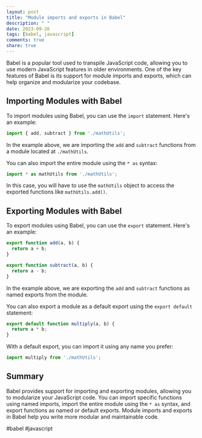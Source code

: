 ```yaml
---
layout: post
title: "Module imports and exports in Babel"
description: " "
date: 2023-09-26
tags: [babel, javascript]
comments: true
share: true
---
```


Babel is a popular tool used to transpile JavaScript code, allowing you to use modern JavaScript features in older environments. One of the key features of Babel is its support for module imports and exports, which can help organize and modularize your codebase.

## Importing Modules with Babel

To import modules using Babel, you can use the `import` statement. Here's an example:

```javascript
import { add, subtract } from './mathUtils';
```

In the example above, we are importing the `add` and `subtract` functions from a module located at `./mathUtils`. 

You can also import the entire module using the `* as` syntax:

```javascript
import * as mathUtils from './mathUtils';
```

In this case, you will have to use the `mathUtils` object to access the exported functions like `mathUtils.add()`.

## Exporting Modules with Babel

To export modules using Babel, you can use the `export` statement. Here's an example:

```javascript
export function add(a, b) {
  return a + b;
}

export function subtract(a, b) {
  return a - b;
}
```

In the example above, we are exporting the `add` and `subtract` functions as named exports from the module.

You can also export a module as a default export using the `export default` statement:

```javascript
export default function multiply(a, b) {
  return a * b;
}
```

With a default export, you can import it using any name you prefer:

```javascript
import multiply from './mathUtils';
```

## Summary

Babel provides support for importing and exporting modules, allowing you to modularize your JavaScript code. You can import specific functions using named imports, import the entire module using the `* as` syntax, and export functions as named or default exports. Module imports and exports in Babel help you write more modular and maintainable code.

#babel #javascript